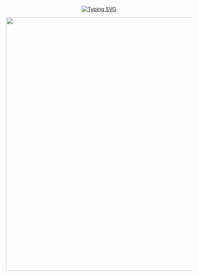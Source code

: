 <p align="center"><a href="https://git.io/typing-svg"><img src="https://readme-typing-svg.demolab.com?font=Fira+Code&duration=2555&pause=500&color=daa520&center=true&width=435&lines=tigryroll;t3rm1n4llycapricous." alt="Typing SVG" /></a>
</p>
<div align="center">

<img width="2048" height="687" alt="Image" src="https://github.com/user-attachments/assets/d8f753ec-dfc1-43ed-abb8-5b9b447ed8f4" />
